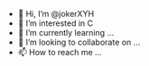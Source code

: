 - 👋 Hi, I’m @jokerXYH
- 👀 I’m interested in C
- 🌱 I’m currently learning ...
- 💞️ I’m looking to collaborate on ...
- 📫 How to reach me ...

<!---
jokerXYH/jokerXYH is a ✨ special ✨ repository because its `README.md` (this file) appears on your GitHub profile.
You can click the Preview link to take a look at your changes.
--->
